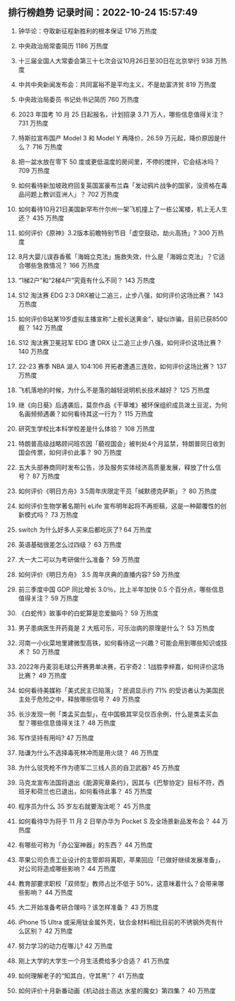 
## 排行榜趋势 记录时间：2022-10-24 15:57:49
  
  1. 钟华论：夺取新征程新胜利的根本保证 1716 万热度
    
  2. 中央政治局常委简历 1186 万热度
    
  3. 十三届全国人大常委会第三十七次会议10月26日至30日在北京举行 938 万热度
    
  4. 中共中央新闻发布会：共同富裕不是平均主义，不是劫富济贫 819 万热度
    
  5. 中央政治局委员 书记处书记简历 760 万热度
    
  6. 2023 年国考 10 月 25 日起报名，计划招录 3.71 万人，哪些信息值得关注？ 731 万热度
    
  7. 特斯拉宣布国产 Model 3 和 Model Y 再降价，26.59 万元起，降价原因是什么？ 716 万热度
    
  8. 把一盆水放在零下 50 度或更低温度的房间里，不停的搅拌，它会结冰吗？ 709 万热度
    
  9. 如何看待新加坡政府回复英国富豪布兰森「发动鸦片战争的国家，没资格在毒品问题上教训亚洲人」？ 702 万热度
    
  10. 如何看待10月21日美国新罕布什尔州一架飞机撞上了一栋公寓楼，机上无人生还？ 435 万热度
    
  11. 如何评价《原神》3.2版本前瞻特别节目「虚空鼓动，劫火高扬」? 300 万热度
    
  12. 8月大婴儿误吞香蕉「海姆立克法」施救失效，什么是「海姆立克法」？它适合哪些急救情况？ 166 万热度
    
  13. “1梯2户”和“2梯4户”究竟有什么不同？ 143 万热度
    
  14. S12 淘汰赛 EDG 2:3 DRX被让二追三，止步八强，如何评价这场比赛？ 143 万热度
    
  15. 如何评价B站某19岁虚拟主播宣称“上舰长送黄金”，疑似诈骗，目前已获8500舰？ 142 万热度
    
  16. S12 淘汰赛卫冕冠军 EDG 遭 DRX 让二追三止步八强，如何评价这场比赛？ 140 万热度
    
  17. 22-23 赛季 NBA 湖人 104:106 开拓者遭遇三连败，如何评价这场比赛？ 137 万热度
    
  18. 飞机落地的时候，为什么不是落的越轻说明机长技术越好？ 125 万热度
    
  19. 继《向日葵》后遇袭后，莫奈作品《干草堆》被环保组织成员泼土豆泥，为何名画频频遇袭？如何看待其这一行为？ 115 万热度
    
  20. 研究生学校比本科学校差是什么体验？ 108 万热度
    
  21. 特朗普高级战略顾问班农因「藐视国会」被判处4个月监禁，特朗普同日收到国会传票，如何评价此事？ 90 万热度
    
  22. 五大头部券商同时发布公告，涉及服务实体经济高质量发展，释放了什么信号？ 87 万热度
    
  23. 如何评价《明日方舟》3.5周年庆限定干员「缄默德克萨斯」？ 80 万热度
    
  24. 如何评价生物学著名期刊 eLife 宣布明年起将不再拒稿，这是一种颠覆性的创新模式吗？ 73 万热度
    
  25. switch 为什么好多人买来后都吃灰了? 64 万热度
    
  26. 英语基础很差怎么过四级？ 63 万热度
    
  27. 大一大二可以为考研做什么准备？ 59 万热度
    
  28. 如何评价《明日方舟》 3.5 周年庆典的直播内容? 59 万热度
    
  29. 前三季度中国 GDP 同比增长 3.0％，比上半年加快 0.5 个百分点，哪些信息值得关注？ 59 万热度
    
  30. 《白蛇传》故事中的白蛇算是恋爱脑吗？ 59 万热度
    
  31. 男子患病医生开药竟是 2 大瓶可乐，可乐治病的原理是什么？ 53 万热度
    
  32. 河南一小伙菜地里建微型高铁，如何看待这一兴趣？可能会用到哪些知识或技术？ 50 万热度
    
  33. 2022年丹麦羽毛球公开赛男单决赛，石宇奇2：1战胜李梓嘉，如何评价这场比赛？ 49 万热度
    
  34. 如何看待美媒称「美式民主已陷落」？民调显示约 71% 的受访者认为美国民主处于危险之中，释放哪些信号？ 49 万热度
    
  35. 长沙发现一例「类孟买血型」，在中国极其罕见仅百余例，什么是类孟买血型？哪些信息值得关注？ 48 万热度
    
  36. 写作坚持有用吗? 47 万热度
    
  37. 陆谦为什么不选择毒死林冲而是用火烧？ 46 万热度
    
  38. 为什么驳壳枪不作为德军二三线人员的自卫武器? 45 万热度
    
  39. 马克龙宣布法国将退出《能源宪章条约》，因其与《巴黎协定》目标不符，西班牙和荷兰也已退出，如何看待此事？ 45 万热度
    
  40. 程序员为什么 35 岁左右就要淘汰呢？ 45 万热度
    
  41. 如何看待华为将于 11 月 2 日举办华为 Pocket S 及全场景新品发布会？ 44 万热度
    
  42. 有哪些可称为「办公室神器」的东西？ 44 万热度
    
  43. 苹果公司负责工业设计的主管即将离职，苹果回应「已做好继续发展准备」，对公司将造成哪些影响？ 44 万热度
    
  44. 教育部要求职校「双师型」教师占比不低于 50%，这意味着什么？会带来哪些影响？ 44 万热度
    
  45. 大二开始准备考研合理吗？该怎样准备？ 43 万热度
    
  46. iPhone 15 Ultra 或采用钛金属外壳，钛合金材料相比目前的不锈钢外壳有什么区别？ 42 万热度
    
  47. 努力学习的动力在哪儿? 42 万热度
    
  48. 刚上大学的大学生一个月生活费给多少合适？ 41 万热度
    
  49. 如何理解老子的“知其白，守其黑”？ 41 万热度
    
  50. 如何评价十月新番动画《机动战士高达 水星的魔女》第四集？ 40 万热度
    